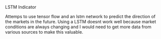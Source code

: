 LSTM Indicator

Attemps to use tensor flow and an lstm network to predict the direction of the markets in the future. Using a LSTM doesnt work well because market conditions are always changing and I would need to get more data from various sources to make this valuable.
